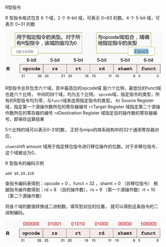R型指令

R 型指令格式包含 6 个域，2 个 6-bit 域，可表示 0~63 的数，4 个 5-bit 域，可表示 0~31 的数

![image-20201031101225859](assets/image-20201031101225859.png)

 R型指令总共包含六个域，其中最高位的opcode域 是六个比特，最低位的funct域也是六个比特， 中间的四个域，均为五个比特。
`opcode`域，指定指令的类型，所有的R型指令均为零，与`funct`域来连用指定指令的类型。 
`RS` Source Register 域，指定第一个源操作数所在的寄存器编号
`rt`Target Register 域指定第二个源操作数所在的寄存器的编号
`rd`Destination Register 域指定目的操作数的寄存器编号，即保存运算结果

5个比特的域可以表示0-31的数， 正好与mips的体系结构中的32个通用寄存器对应，

`shamt`shift amount 域用于指定移位指令进行移位操作的位数。对于非移位指令，这个域被设为0， 



R 型指令的编码示例

`add $8,$9,$10` 

查指令编码表得到：opcode = 0 ，funct = 32 ，shamt = 0 （非移位指令）
根据指令操作数得到：rd = 8 （目的操作数），rs = 9 （第一个源操作数）rt = 10 （第二个源操作数）

将各个域的数值转换成二进制数，填写到对应的位置， 就可以得到这条指令的二进制编码。

![image-20201031103646270](assets/image-20201031103646270.png)